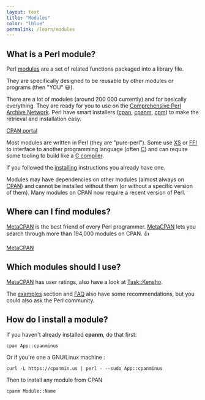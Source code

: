 ```yaml
---
layout: text
title: "Modules" 
color: "lblue"
permalink: /learn/modules
---
```



## What is a Perl module?

Perl [modules](https://perldoc.pl/perlmod.html) are a set of related functions packaged into a library file. 

They are specifically designed to be reusable by other modules or programs (then "YOU" :smiley:). 

There are a lot of modules (around 200 000 currently) and for basically everything. They are ready for you to use on the [Comprehensive Perl Archive Network](https://www.cpan.org/). Perl have smart installers ([cpan](https://metacpan.org/pod/distribution/CPAN/scripts/cpan), [cpanm](https://metacpan.org/pod/App::cpanminus), [cpm](https://metacpan.org/pod/App::cpm)) to make the retrieval and installation easy.

<a class="button button-secondary" href="https://cpan.org/">CPAN portal</a>

Most modules are written in Perl (they are "pure-perl"). Some use [XS](https://perldoc.pl/perlxs.html) or [FFI](https://metacpan.org/pod/FFI) to interface to another programming language (often [C](https://en.wikipedia.org/wiki/C_(programming_language))) and can require some tooling to build like a [C compiler](https://en.wikipedia.org/wiki/Compiler).

If you followed the [installing](/learn/installing) instructions you already have one. 

Modules may have dependencies on other modules (almost always on [CPAN](http://www.cpan.org/)) and cannot be installed without them (or without a specific version of them). Many modules on CPAN now require a recent version of Perl.

   
## Where can I find modules?

[MetaCPAN](https://metacpan.org) is the best friend of every Perl programmer. [MetaCPAN](https://metacpan.org) lets you search through more than 194,000 modules on CPAN. :+1:

<a class="button button-secondary" href="https://metacpan.org/">MetaCPAN</a>

   
## Which modules should I use?

[MetaCPAN](https://metacpan.org) has user ratings, also have a look at [Task::Kensho](https://metacpan.org/release/Task-Kensho/). 

The [examples](/learn/examples) section and [FAQ](/learn/faq) also have some recommendations, but you could also ask the Perl community.

   
## How do I install a module?

If you haven't already installed **cpanm**, do that first:

```
cpan App::cpanminus
```

Or if you're one a GNU/Linux machine :

```
curl -L https://cpanmin.us | perl - --sudo App::cpanminus
```

Then to install any module from CPAN

```
cpanm Module::Name
```


